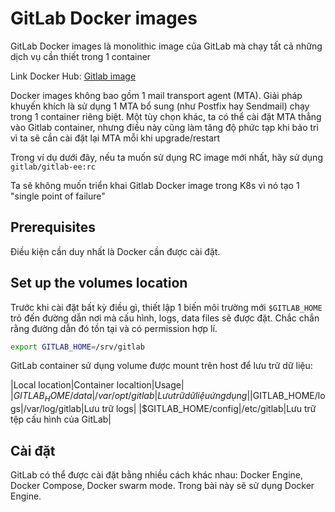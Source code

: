 # GitLab Docker images

GitLab Docker images là monolithic image của GitLab mà chạy tất cả những dịch vụ cần thiết trong 1 container

Link Docker Hub: [Gitlab image](https://hub.docker.com/r/gitlab/gitlab-ee/)

Docker images không bao gồm 1 mail transport agent (MTA). Giải pháp khuyến khích là sử dụng 1 MTA bổ sung (như Postfix hay Sendmail) chạy trong 1 container riêng biệt. Một tùy chọn khác, ta có thể cài đặt MTA thẳng vào Gitlab container, nhưng điều này cũng làm tăng độ phức tạp khi bảo trì vì ta sẽ cần cài đặt lại MTA mỗi khi upgrade/restart

Trong ví dụ dưới đây, nếu ta muốn sử dụng RC image mới nhất, hãy sử dụng ```gitlab/gitlab-ee:rc```

Ta sẽ không muốn triển khai Gitlab Docker image trong K8s vì nó tạo 1 "single point of failure"

## Prerequisites

Điều kiện cần duy nhất là Docker cần được cài đặt.

## Set up the volumes location

Trước khi cài đặt bất kỳ điều gì, thiết lập 1 biến môi trường mới ```$GITLAB_HOME``` trỏ đến đường dẫn nơi mà cấu hình, logs, data files sẽ được đặt. Chắc chắn rằng đường dẫn đó tồn tại và có permission hợp lí.

```sh
export GITLAB_HOME=/srv/gitlab
```

GitLab container sử dụng volume được mount trên host để lưu trữ dữ liệu:

|Local location|Container localtion|Usage|
|$GITLAB_HOME/data|/var/opt/gitlab|Lưu trữ dữ liệu ứng dụng|
|$GITLAB_HOME/logs|/var/log/gitlab|Lưu trữ logs|
|$GITLAB_HOME/config|/etc/gitlab|Lưu trữ tệp cấu hình của GitLab|

## Cài đặt 

GitLab có thể được cài đặt bằng nhiều cách khác nhau: Docker Engine, Docker Compose, Docker swarm mode. Trong bài này sẽ sử dụng Docker Engine.

